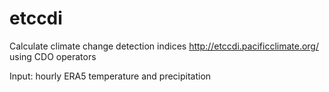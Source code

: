 # etccdi
Calculate climate change detection indices http://etccdi.pacificclimate.org/ using CDO operators

Input: hourly ERA5 temperature and precipitation  


